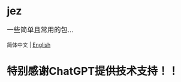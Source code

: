 # jez

<div STYLE="page-break-after: always;"></div>
<p style="font-size: 18px">
    一些简单且常用的包...
</p>

简体中文 | [English](./README_en.md)

# 特别感谢ChatGPT提供技术支持！！